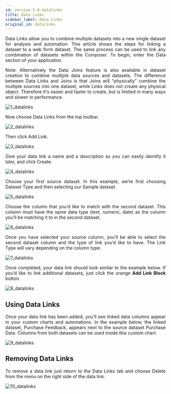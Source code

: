 ```yaml
---
id: version-5.0-datalinks
title: Data Links
sidebar_label: Data Links
original_id: datalinks
---
```


<div style="text-align: justify">

Data Links allow you to combine multiple datasets into a new single dataset for analysis and automation. This article shows the steps for linking a dataset to a web form dataset. The same process can be used to link any combination of datasets within the Composer.
To begin, enter the Data section of your application.

Note: Alternatively the Data Joins feature is also available in dataset creation to combine multiple data sources and datasets. The difference between Data Links and Joins is that Joins will “physically” combine the multiple sources into one dataset, while Links does not create any physical object. Therefore it's easier and faster to create, but is limited in many ways and slower in performance.

![1_datalinks](https://s3.amazonaws.com/cdn.qrvey.com/documentation_assets/ui-docs/datasets/3.4.2.3_datalinks/1_datalinksV2.png#thumbnail-40)

Now choose Data Links from the top toolbar.

![2_datalinks](https://s3.amazonaws.com/cdn.qrvey.com/documentation_assets/ui-docs/datasets/3.4.2.3_datalinks/2_datalinksV2.png#thumbnail-40)

Then click Add Link.

![3_datalinks](https://s3.amazonaws.com/cdn.qrvey.com/documentation_assets/ui-docs/datasets/3.4.2.3_datalinks/3_datalinks.png#thumbnail-40)

Give your data link a name and a description so you can easily identify it later, and click Create.

![4_datalinks](https://s3.amazonaws.com/cdn.qrvey.com/documentation_assets/ui-docs/datasets/3.4.2.3_datalinks/4_datalinks.png#thumbnail-60)

Choose your first source dataset. In this example, we’re first choosing Dataset Type and then selecting our Sample dataset.

![5_datalinks](https://s3.amazonaws.com/cdn.qrvey.com/documentation_assets/ui-docs/datasets/3.4.2.3_datalinks/4_datalinksV2.png#thumbnail-80)

Choose the column that you’d like to match with the second dataset. This column must have the same data type (text, numeric, date) as the column you’ll be matching it to in the second dataset.

![6_datalinks](https://s3.amazonaws.com/cdn.qrvey.com/documentation_assets/ui-docs/datasets/3.4.2.3_datalinks/6_datalinks.png#thumbnail-60)

Once you have selected your source column, you’ll be able to select the second dataset column and the type of link you’d like to have. The Link Type will vary depending on the column type.

![7_datalinks](https://s3.amazonaws.com/cdn.qrvey.com/documentation_assets/ui-docs/datasets/3.4.2.3_datalinks/7_datalinks.png#thumbnail)

Once completed, your data link should look similar to the example below. If you’d like to link additional datasets, just click the orange **Add Link Block** button.

![8_datalinks](https://s3.amazonaws.com/cdn.qrvey.com/documentation_assets/ui-docs/datasets/3.4.2.3_datalinks/8_datalinks.png#thumbnail)

## Using Data Links
Once your data link has been added, you’ll see linked data columns appear in your custom charts and automations. In the example below, the linked dataset, Purchase Feedback, appears next to the source dataset Purchase Data. Columns from both datasets can be used inside this custom chart.

![9_datalinks](https://s3.amazonaws.com/cdn.qrvey.com/documentation_assets/ui-docs/datasets/3.4.2.3_datalinks/9_datalinks.png#thumbnail-60)

## Removing Data Links
To remove a data link just return to the Data Links tab and choose Delete from the menu on the right side of the data link.

![10_datalinks](https://s3.amazonaws.com/cdn.qrvey.com/documentation_assets/ui-docs/datasets/3.4.2.3_datalinks/10_datalinks.png#thumbnail-40)